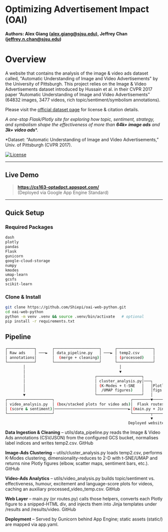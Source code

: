 # Optimizing Advertisement Impact (OAI)

**Authors: Alex Giang (alex.giang@sjsu.edu), Jeffrey Chan (jeffrey.n.chan@sjsu.edu)**

# Overview
A website that contains the analysis of the image & video ads dataset called, "Automatic Understanding of Image and Video Advertisements" by the University of Pittsburgh.
This project relies on the Image & Video Advertisements dataset introduced by Hussain et al. in their CVPR 2017 paper “Automatic Understanding of Image and Video Advertisements” (64832 images, 3477 videos, rich topic/sentiment/symbolism annotations). 


Please visit the [official dataset page](https://people.cs.pitt.edu/~kovashka/ads/) for license & citation details.

*A one-stop Flask/Plotly site for exploring how topic, sentiment, strategy, and symbolism shape the effectiveness of more than **64k+ image ads** and **3k+ video ads***\*.  

\*Dataset: “Automatic Understanding of Image and Video Advertisements,” Univ. of Pittsburgh (CVPR 2017).

[![License](https://img.shields.io/badge/license-MIT-lightgrey.svg)](#) 

---

## Live Demo

> **https://cs163-optadpct.appspot.com/**  
(Deployed via Google App Engine Standard)

---

## Quick Setup

### Required Packages
```bash
dash
plotly
pandas
Flask
gunicorn
google-cloud-storage
numpy
kmodes
umap-learn
gcsfs
scikit-learn
```

### Clone & Install

```bash
git clone https://github.com/Shiepi/oai-web-python.git
cd oai-web-python
python -m venv .venv && source .venv/bin/activate   # optional
pip install -r requirements.txt
```


## Pipeline
```bash
┌────────────┐       ┌────────────────────┐      ┌────────────────┐
│ Raw ads    │ ───►  │ data_pipeline.py   │ ───► │ temp2.csv      │
│ annotations│       │  (merge + cleaning)│      │ (processed)    │
└────────────┘       └────────────────────┘      └────────────────┘
        │                                          │
        │                                          ▼
        │                               ┌────────────────────┐
        │                               │ cluster_analysis.py│───┐
        │                               │ (K-Modes + t-SNE   │   │Plotly
        │                               │  /UMAP figures)    │   │figs
        ▼                               └────────────────────┘   │
┌────────────────────┐                                  ┌────────▼────────┐
│ video_analysis.py  │ (box/stacked plots for video ads)│  Flask routes   │
│ (score & sentiment)│─────────────────────────────────►│(main.py + Jinja)│
└────────────────────┘                                  └────────┬────────┘
                                                                 ▼
                                                       Deployed website

```

**Data Ingestion & Cleaning** – utils/data_pipeline.py reads the Image & Video Ads annotations (CSV/JSON) from the configured GCS bucket, normalises label indices and writes temp2.csv. 
GitHub

**Image-Ads Clustering** – utils/cluster_analysis.py loads temp2.csv, performs K-Modes clustering, dimensionality-reduces to 2-D with t-SNE/UMAP and returns nine Plotly figures (elbow, scatter maps, sentiment bars, etc.). 
GitHub

**Video-Ads Analytics** – utils/video_analysis.py builds topic/sentiment vs. effectiveness, humour, excitement and language-score plots for videos, caching an auxiliary processed_video_temp.csv. 
GitHub

**Web Layer** – main.py (or routes.py) calls those helpers, converts each Plotly figure to a snipped-HTML div, and injects them into Jinja templates under /results and /results/video. 
GitHub

**Deployment** – Served by Gunicorn behind App Engine; static assets (static/) are mapped via app.yaml. 

